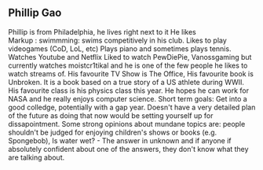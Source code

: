 ## Phillip Gao ##
Phillip is from Philadelphia, he lives right next to it
He likes  
Markup : swimmming: swims competitively in his club. Likes to play videogames (CoD, LoL, etc) Plays piano and sometimes plays tennis. Watches Youtube and Netflix Liked to watch PewDiePie, Vanossgaming but currently watches moistcr1tikal and he is one of the few people he likes to watch streams of.
His favourite TV Show is The Office, His favourite book is Unbroken. It is a book based on a true story of a US athlete during WWII.
His favourite class is his physics class this year. He hopes he can work for NASA and he really enjoys computer science.
Short term goals: Get into a good colledge, potentially with a gap year. Doesn't have a very detailed plan of the future as doing that now would be setting yourself up for dissapointment.
Some strong opinions about mundane topics are: people shouldn't be judged for enjoying children's shows or books (e.g. Spongebob), Is water wet? - The answer in unknown and if anyone if absolutely confident about one of the answers, they don't know what they are talking about.
